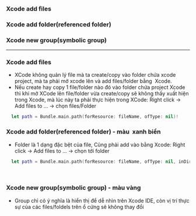 ### Xcode add files
### Xcode add folder(referenced folder)
### Xcode new group(symbolic group)

-------------------------------------
### Xcode add files
  - XCode không quản lý file mà ta create/copy vào folder chứa xcode project, mà ta phải mở xcode lên và add files/folder bằng  Xcode.
  - Nếu create hay copy 1 file/folder nào đó vào folder chứa project Xcode thì khi mở XCode lên file/folder vừa create/copy sẽ không thấy xuất hiện trong Xcode, mà lúc này ta phải thực hiện trong XCode: Right click -> Add files to ... -> chọn files/Folder
  
  ```swift
    let path = Bundle.main.path(forResource: fileName, ofType: nil)!
  ```
 
### Xcode add folder(referenced folder) - màu  xanh biển
  - Folder là 1 dạng đặc bệt của file, Cũng phải add vào bằng Xcode: Right click -> Add files to ... -> chọn tới folder
  
  ```swift
    let path = Bundle.main.path(forResource: fileName, ofType: nil, inDirectory: inDirectory)!
  ```
  
### Xcode new group(symbolic group) - màu vàng
  - Group chỉ có ý nghĩa là hiển thị để dễ nhìn trên Xcode IDE, còn vị trí thực sự của các files/foldels trên ổ cứng sẽ không thay đổi
